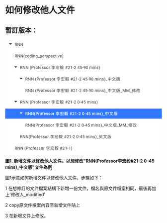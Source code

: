 # 如何修改他人文件

## 暫訂版本：

![](/assets/how_adding_figure_GB.png)

**圖1. 新增文件以修改他人文件。以想修改"RNN\(Professor李宏毅\#21-2 0-45 mins\)\_中文版"文件為例**

圖1示意如何新增文件以修改他人文件。步驟如下：

1 在想修訂的文件檔案結構下新增一份文件，檔名與原文件檔案相同，最後再加上'修改人\_modified'

2 copy原文件檔案內容至新增文件貼上

3 在新增文件上修改。

